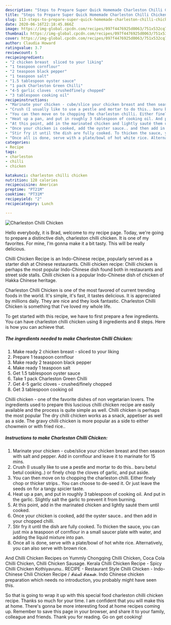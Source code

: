 ```yaml
---
description: "Steps to Prepare Super Quick Homemade Charleston Chilli Chicken"
title: "Steps to Prepare Super Quick Homemade Charleston Chilli Chicken"
slug: 113-steps-to-prepare-super-quick-homemade-charleston-chilli-chicken
date: 2020-06-16T22:18:45.866Z
image: https://img-global.cpcdn.com/recipes/097f4476925d0063/751x532cq70/charleston-chilli-chicken-recipe-main-photo.jpg
thumbnail: https://img-global.cpcdn.com/recipes/097f4476925d0063/751x532cq70/charleston-chilli-chicken-recipe-main-photo.jpg
cover: https://img-global.cpcdn.com/recipes/097f4476925d0063/751x532cq70/charleston-chilli-chicken-recipe-main-photo.jpg
author: Claudia Howard
ratingvalue: 3.7
reviewcount: 5
recipeingredient:
- "2 chicken breast  sliced to your liking"
- "1 teaspoon cornflour"
- "2 teaspoon black pepper"
- "1 teaspoon salt"
- "1.5 tablespoon oyster sauce"
- "1 pack Charleston Green Chilli"
- "4-5 garlic cloves  crushedfinely chopped"
- "3 tablespoon cooking oil"
recipeinstructions:
- "Marinate your chicken - cube/slice your chicken breast and then season with salt and pepper. Add in cornflour and leave it to marinate for 15 mins."
- "Crush (I usually like to use a pestle and mortar to do this.. baru betul betul cooking..) or finely chop the cloves of garlic, and put aside."
- "You can then move on to chopping the charleston chilli. Either finely chop or thicker strips.. You can choose to de-seed it. Or just leave the seeds on for a tangy spicier taste."
- "Heat up a pan, and put in roughly 3 tablespoon of cooking oil. And put in the garlic. Slightly salt the garlic to prevent it from burning."
- "At this point, add in the marinated chicken and lightly sauté them until cooked."
- "Once your chicken is cooked, add the oyster sauce.. and then add in your chopped chilli."
- "Stir fry it until the dish are fully cooked. To thicken the sauce, you can just mix a teaspoon of cornflour in a small saucer plate with water, and adding the liquid mixture into pan."
- "Once all is done, serve with a plate/bowl of hot white rice. Alternatively, you can also serve with brown rice."
categories:
- Recipe
tags:
- charleston
- chilli
- chicken

katakunci: charleston chilli chicken 
nutrition: 128 calories
recipecuisine: American
preptime: "PT21M"
cooktime: "PT31M"
recipeyield: "2"
recipecategory: Lunch

---
```



![Charleston Chilli Chicken](https://img-global.cpcdn.com/recipes/097f4476925d0063/751x532cq70/charleston-chilli-chicken-recipe-main-photo.jpg)

Hello everybody, it is Brad, welcome to my recipe page. Today, we're going to prepare a distinctive dish, charleston chilli chicken. It is one of my favorites. For mine, I'm gonna make it a bit tasty. This will be really delicious.

Chilli Chicken Recipe is an Indo-Chinese recipe, popularly served as a starter dish at Chinese restaurants. Chilli chicken recipe: Chilli chicken is perhaps the most popular Indo-Chinese dish found both in restaurants and street side stalls. Chilli chicken is a popular Indo-Chinese dish of chicken of Hakka Chinese heritage.

Charleston Chilli Chicken is one of the most favored of current trending foods in the world. It's simple, it's fast, it tastes delicious. It is appreciated by millions daily. They are nice and they look fantastic. Charleston Chilli Chicken is something that I've loved my whole life.


To get started with this recipe, we have to first prepare a few ingredients. You can have charleston chilli chicken using 8 ingredients and 8 steps. Here is how you can achieve that.

<!--inarticleads1-->

##### The ingredients needed to make Charleston Chilli Chicken:

1. Make ready 2 chicken breast - sliced to your liking
1. Prepare 1 teaspoon cornflour
1. Make ready 2 teaspoon black pepper
1. Make ready 1 teaspoon salt
1. Get 1.5 tablespoon oyster sauce
1. Take 1 pack Charleston Green Chilli
1. Get 4-5 garlic cloves - crushed/finely chopped
1. Get 3 tablespoon cooking oil


Chilli chicken - one of the favorite dishes of non vegetarian lovers. The ingredients used to prepare this luscious chilli chicken recipe are easily available and the process is quite simple as well. Chilli chicken is perhaps the most popular The dry chilli chicken works as a snack, appetiser as well as a side. The gravy chilli chicken is more popular as a side to either chowmein or with fried rice.. 

<!--inarticleads2-->

##### Instructions to make Charleston Chilli Chicken:

1. Marinate your chicken - cube/slice your chicken breast and then season with salt and pepper. Add in cornflour and leave it to marinate for 15 mins.
1. Crush (I usually like to use a pestle and mortar to do this.. baru betul betul cooking..) or finely chop the cloves of garlic, and put aside.
1. You can then move on to chopping the charleston chilli. Either finely chop or thicker strips.. You can choose to de-seed it. Or just leave the seeds on for a tangy spicier taste.
1. Heat up a pan, and put in roughly 3 tablespoon of cooking oil. And put in the garlic. Slightly salt the garlic to prevent it from burning.
1. At this point, add in the marinated chicken and lightly sauté them until cooked.
1. Once your chicken is cooked, add the oyster sauce.. and then add in your chopped chilli.
1. Stir fry it until the dish are fully cooked. To thicken the sauce, you can just mix a teaspoon of cornflour in a small saucer plate with water, and adding the liquid mixture into pan.
1. Once all is done, serve with a plate/bowl of hot white rice. Alternatively, you can also serve with brown rice.


And Chilli Chicken Recipes on Yummly Chongqing Chilli Chicken, Coca Cola Chilli Chicken, Chilli Chicken Sausage. Kerala Chilli Chicken Recipe - Spicy Chilli Chicken Kothiyavunu.. RECIPE - Restaurant Style Chilli Chicken - Indo-Chinese Chili Chicken Recipe / சில்லி சிக்கன். Indo Chinese chicken preparation which needs no introduction, you probably might have seen this. 

So that is going to wrap it up with this special food charleston chilli chicken recipe. Thanks so much for your time. I am confident that you will make this at home. There's gonna be more interesting food at home recipes coming up. Remember to save this page in your browser, and share it to your family, colleague and friends. Thank you for reading. Go on get cooking!
